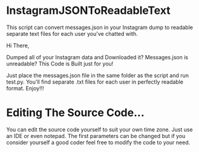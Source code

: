 # InstagramJSONToReadableText
This script can convert messages.json in your Instagram dump to readable separate text files for each user you've chatted with.

Hi There,

  Dumped all of your Instagram data and Downloaded it? Messages.json is unreadable? This Code is Built just for you!
  
  Just place the messages.json file in the same folder as the script and run test.py. You'll find separate .txt files for each user in perfectly readable format.
                  Enjoy!!!

# Editing The Source Code...
You can edit the source code yourself to suit your own time zone. Just use an IDE or even notepad. The first parameters can be changed but if you consider yourself a good coder feel free to modify the code to your need.

